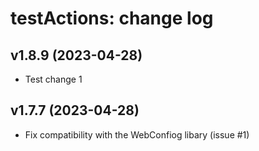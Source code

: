 testActions: change log
=======================

v1.8.9 (2023-04-28)
------

* Test change 1

v1.7.7 (2023-04-28)
------

* Fix compatibility with the WebConfiog libary (issue #1)